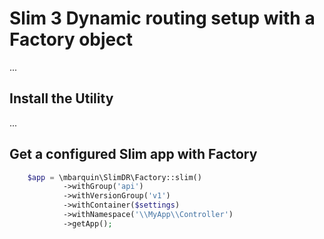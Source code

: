 # Slim 3 Dynamic routing setup with a Factory object

...

## Install the Utility

...

## Get a configured Slim app with Factory

```php
    $app = \mbarquin\SlimDR\Factory::slim()
            ->withGroup('api')
            ->withVersionGroup('v1')
            ->withContainer($settings)
            ->withNamespace('\\MyApp\\Controller')
            ->getApp();
```